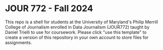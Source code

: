 # JOUR 772 - Fall 2024

This repo is a shell for students at the University of Maryland's Philip Merrill College of Journalism enrolled in Data Journalism (JOUR772) taught by Daniel Trielli to use for coursework.  Please click "use this template" to create a version of this repository in your own account to store files for assignments.